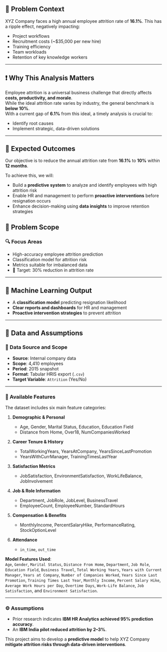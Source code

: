## 🧩 Problem Context

XYZ Company faces a high annual employee attrition rate of **16.1%**. This has a ripple effect, negatively impacting:

- Project workflows  
- Recruitment costs (~$35,000 per new hire)  
- Training efficiency  
- Team workloads  
- Retention of key knowledge workers  

---

## ❗ Why This Analysis Matters

Employee attrition is a universal business challenge that directly affects **costs, productivity, and morale**.  
While the ideal attrition rate varies by industry, the general benchmark is **below 10%**.  
With a current gap of **6.1%** from this ideal, a timely analysis is crucial to:

- Identify root causes  
- Implement strategic, data-driven solutions  

---

## 🎯 Expected Outcomes

Our objective is to reduce the annual attrition rate from **16.1%** to **10%** within **12 months**.

To achieve this, we will:

- Build a **predictive system** to analyze and identify employees with high attrition risk  
- Enable HR and management to perform **proactive interventions** before resignation occurs  
- Enhance decision-making using **data insights** to improve retention strategies  

## 📌 Problem Scope

### 🔍 Focus Areas

- High-accuracy employee attrition prediction  
- Classification model for attrition risk  
- Metrics suitable for imbalanced data  
- 🎯 Target: 30% reduction in attrition rate  

---

## 🤖 Machine Learning Output

- A **classification model** predicting resignation likelihood  
- **Clear reports and dashboards** for HR and management  
- **Proactive intervention strategies** to prevent attrition  

---

## 🧾 Data and Assumptions

### 📂 Data Source and Scope

- **Source**: Internal company data  
- **Scope**: 4,410 employees  
- **Period**: 2015 snapshot  
- **Format**: Tabular HRIS export (`.csv`)  
- **Target Variable**: `Attrition` (Yes/No)  

---

### 🧠 Available Features

The dataset includes six main feature categories:

1. **Demographic & Personal**  
   - Age, Gender, Marital Status, Education, Education Field  
   - Distance from Home, Over18, NumCompaniesWorked  

2. **Career Tenure & History**  
   - TotalWorkingYears, YearsAtCompany, YearsSinceLastPromotion  
   - YearsWithCurrManager, TrainingTimesLastYear  

3. **Satisfaction Metrics**  
   - JobSatisfaction, EnvironmentSatisfaction, WorkLifeBalance, JobInvolvement  

4. **Job & Role Information**  
   - Department, JobRole, JobLevel, BusinessTravel  
   - EmployeeCount, EmployeeNumber, StandardHours  

5. **Compensation & Benefits**  
   - MonthlyIncome, PercentSalaryHike, PerformanceRating, StockOptionLevel  

6. **Attendance**  
   - `in_time`, `out_time`  

**Model Features Used**:  
`Age`, `Gender`, `Marital Status`, `Distance From Home`, `Department`, `Job Role`, `Education Field`, `Business Travel`, `Total Working Years`, `Years with Current Manager`, `Years at Company`, `Number of Companies Worked`, `Years Since Last Promotion`, `Training Times Last Year`, `Monthly Income`, `Percent Salary Hike`, `Average Work Hours per Day`, `Overtime Days`, `Work-Life Balance`, `Job Satisfaction`, and `Environment Satisfaction`.

---

### ⚙️ Assumptions

- Prior research indicates **IBM HR Analytics achieved 95% prediction accuracy**.  
- An **IBM India pilot reduced attrition by 2–3%**.  

This project aims to develop a **predictive model** to help XYZ Company **mitigate attrition risks through data-driven interventions**.
